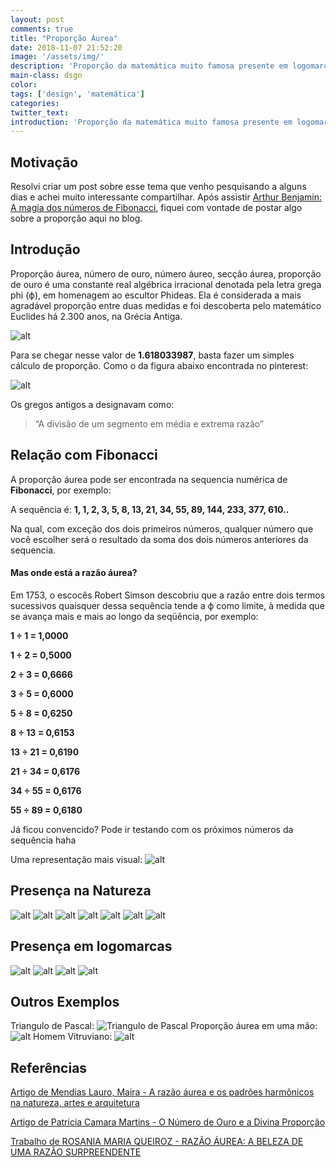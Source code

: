 ```yaml
---
layout: post
comments: true
title: "Proporção Áurea"
date: 2018-11-07 21:52:20
image: '/assets/img/'
description: 'Proporção da matemática muito famosa presente em logomarcas, pinturas, esculturas e até mesmo na natureza.'
main-class: dsgn
color:
tags: ['design', 'matemática']
categories:
twitter_text:
introduction: 'Proporção da matemática muito famosa presente em logomarcas, pinturas, esculturas e até mesmo na natureza.'
---
```


## Motivação

Resolvi criar um post sobre esse tema que venho pesquisando a alguns dias e achei muito interessante compartilhar. Após assistir [Arthur Benjamin: A magia dos números de Fibonacci](https://www.youtube.com/watch?v=SjSHVDfXHQ4), fiquei com vontade de postar algo sobre a proporção aqui no blog.
 

## Introdução
Proporção áurea, número de ouro, número áureo, secção áurea, proporção de ouro é uma constante real algébrica irracional denotada pela letra grega phi (ϕ), em homenagem ao escultor Phideas.
Ela é considerada a mais agradável proporção entre duas medidas e foi descoberta pelo matemático Euclides há 2.300 anos, na Grécia Antiga.

![alt](/assets/img/design/propAurea.png)

Para se chegar nesse valor de **1.618033987**, basta fazer um simples cálculo de proporção. Como o da figura abaixo encontrada no pinterest:

![alt](/assets/img/design/calculoPropAurea.jpg)

Os gregos antigos a designavam como:
> “A divisão de um segmento em média e extrema razão” 
  

## Relação com Fibonacci

A proporção áurea pode ser encontrada na sequencia numérica de **Fibonacci**, por exemplo:

A sequência é:
**1, 1, 2, 3, 5, 8, 13, 21, 34, 55, 89, 144, 233, 377, 610..**

Na qual, com exceção dos dois primeiros números, qualquer número que você escolher será o resultado da soma dos dois números anteriores da sequencia.

#### Mas onde está a razão áurea?
Em 1753, o escocês Robert Simson descobriu que a razão entre dois
termos sucessivos quaisquer dessa sequência tende a ϕ como limite, à medida que se avança mais e mais ao longo da seqüência, por exemplo:

**1 ÷ 1 = 1,0000**

**1 ÷ 2 = 0,5000**

**2 ÷ 3 = 0,6666**

**3 ÷ 5 = 0,6000**

**5 ÷ 8 = 0,6250**

**8 ÷ 13 = 0,6153**

**13 ÷ 21 = 0,6190**

**21 ÷ 34 = 0,6176**

**34 ÷ 55 = 0,6176**

**55 ÷ 89 = 0,6180**

Já ficou convencido? Pode ir testando com os próximos números da sequência haha

Uma representação mais visual:
![alt](/assets/img/design/propAurea18.jpg)


## Presença na Natureza

![alt](/assets/img/design/propAurea01.jpg)
![alt](/assets/img/design/propAurea02.jpg)
![alt](/assets/img/design/propAurea03.jpg)
![alt](/assets/img/design/propAurea04.jpg)
![alt](/assets/img/design/propAurea05.jpg)
![alt](/assets/img/design/propAurea06.jpg)
![alt](/assets/img/design/propAurea07.jpg)


## Presença em logomarcas

![alt](/assets/img/design/propAurea10.jpg)
![alt](/assets/img/design/propAurea11.jpg)
![alt](/assets/img/design/propAurea12.jpg)
![alt](/assets/img/design/propAurea15.png)
<!-- ![alt](/assets/img/design/propAurea14.png)
![alt](/assets/img/design/propAurea13.png)
![alt](/assets/img/design/propAurea16.png) -->



## Outros Exemplos
Triangulo de Pascal:
![Triangulo de Pascal](/assets/img/design/propAurea17.png)
Proporção áurea em uma mão:
![alt](/assets/img/design/propAurea19.jpg)
Homem Vitruviano: 
![alt](/assets/img/design/propAurea20.png)


## Referências

[Artigo de Mendias Lauro, Maira - A razão áurea e os padrões harmônicos na natureza, artes e arquitetura](http://www.redalyc.org/pdf/810/81000304.pdf)

[Artigo de Patricia Camara Martins - O Número de Ouro e a Divina Proporção ](http://projetos.unioeste.br/cursos/cascavel/matematica/xxiisam/artigos/20.pdf)

[Trabalho de ROSANIA MARIA QUEIROZ - RAZÃO ÁUREA: A BELEZA DE UMA RAZÃO SURPREENDENTE  ](http://www.uel.br/projetos/matessencial/superior/pde/rosania-razao-aurea.pdf)